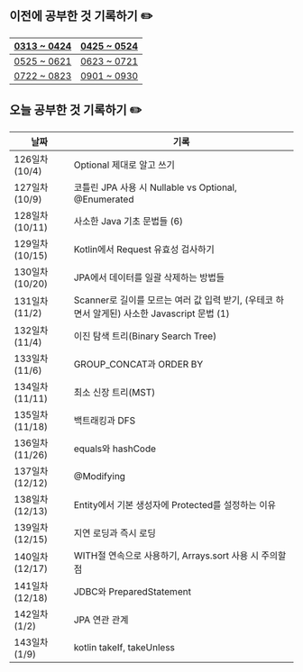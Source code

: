 ## 이전에 공부한 것 기록하기 ✏️
| [0313 ~ 0424](https://github.com/techeer-TIL-group/yu-heejin/blob/main/Log/0313-0424.md) | [0425 ~ 0524](https://github.com/techeer-TIL-group/yu-heejin/blob/main/Log/0425-0524.md) |
| -- | -- |
| [0525 ~ 0621](https://github.com/techeer-TIL-group/yu-heejin/blob/main/Log/0525-0621.md) | [0623 ~ 0721](https://github.com/techeer-TIL-group/yu-heejin/blob/main/Log/0623-0721.md) |
| [0722 ~ 0823](https://github.com/techeer-TIL-group/yu-heejin/blob/main/Log/0722-0823.md) | [0901 ~ 0930](https://github.com/techeer-TIL-group/yu-heejin/blob/main/Log/0901-0930.md) |

## 오늘 공부한 것 기록하기 ✏️
| 날짜 | 기록 |
| --- | --- |
| 126일차 (10/4) | Optional 제대로 알고 쓰기 |
| 127일차 (10/9) | 코틀린 JPA 사용 시 Nullable vs Optional, @Enumerated |
| 128일차 (10/11) | 사소한 Java 기초 문법들 (6) |
| 129일차 (10/15) | Kotlin에서 Request 유효성 검사하기 |
| 130일차 (10/20) | JPA에서 데이터를 일괄 삭제하는 방법들 |
| 131일차 (11/2) | Scanner로 길이를 모르는 여러 값 입력 받기, (우테코 하면서 알게된) 사소한 Javascript 문법 (1) |
| 132일차 (11/4) | 이진 탐색 트리(Binary Search Tree) |
| 133일차 (11/6) | GROUP_CONCAT과 ORDER BY |
| 134일차 (11/11) | 최소 신장 트리(MST) |
| 135일차 (11/18) | 백트래킹과 DFS |
| 136일차 (11/26) | equals와 hashCode |
| 137일차 (12/12) | @Modifying |
| 138일차 (12/13) | Entity에서 기본 생성자에 Protected를 설정하는 이유 |
| 139일차 (12/15) | 지연 로딩과 즉시 로딩 |
| 140일차 (12/17) | WITH절 연속으로 사용하기, Arrays.sort 사용 시 주의할 점 |
| 141일차 (12/18) | JDBC와 PreparedStatement |
| 142일차 (1/2) | JPA 연관 관계 |
| 143일차 (1/9) | kotlin takeIf, takeUnless |